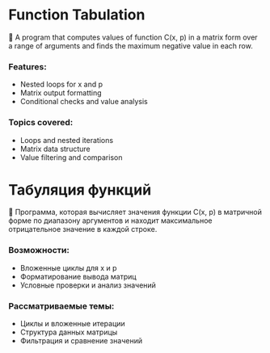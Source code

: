 # Function Tabulation

📌 A program that computes values of function C(x, p) in a matrix form over a range of arguments and finds the maximum negative value in each row.

### Features:
- Nested loops for x and p
- Matrix output formatting
- Conditional checks and value analysis

### Topics covered:
- Loops and nested iterations
- Matrix data structure
- Value filtering and comparison

# Табуляция функций

📌 Программа, которая вычисляет значения функции C(x, p) в матричной форме по диапазону аргументов и находит максимальное отрицательное значение в каждой строке.

### Возможности:
- Вложенные циклы для x и p
- Форматирование вывода матриц
- Условные проверки и анализ значений

### Рассматриваемые темы:
- Циклы и вложенные итерации
- Структура данных матрицы
- Фильтрация и сравнение значений